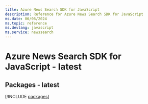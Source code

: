 ```yaml
---
title: Azure News Search SDK for JavaScript
description: Reference for Azure News Search SDK for JavaScript
ms.date: 06/06/2024
ms.topic: reference
ms.devlang: javascript
ms.service: newssearch
---
```

# Azure News Search SDK for JavaScript - latest
## Packages - latest
[!INCLUDE [packages](news-search-index.md)]